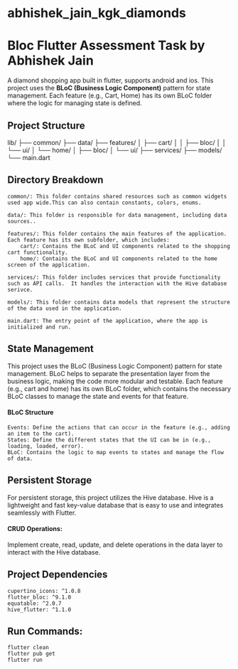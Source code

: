 # abhishek_jain_kgk_diamonds

# Bloc Flutter Assessment Task by Abhishek Jain

A diamond shopping app built in flutter, supports android and ios. This project uses the **BLoC (Business Logic Component)** pattern for state management. Each feature (e.g., Cart, Home) has its own BLoC folder where the logic for managing state is defined.

## Project Structure
lib/
├── common/
├── data/
├── features/
│   ├── cart/
│   │   ├── bloc/
│   │   └── ui/
│   └── home/
│       ├── bloc/
│       └── ui/
├── services/
├── models/
└── main.dart

## Directory Breakdown

    common/: This folder contains shared resources such as common widgets used app wide.This can also contain constants, colors, enums.

    data/: This folder is responsible for data management, including data sources..

    features/: This folder contains the main features of the application. Each feature has its own subfolder, which includes:
        cart/: Contains the BLoC and UI components related to the shopping cart functionality.
        home/: Contains the BLoC and UI components related to the home screen of the application.

    services/: This folder includes services that provide functionality such as API calls.  It handles the interaction with the Hive database serivce.

    models/: This folder contains data models that represent the structure of the data used in the application.

    main.dart: The entry point of the application, where the app is initialized and run.

## State Management
This project uses the BLoC (Business Logic Component) pattern for state management. BLoC helps to separate the presentation layer from the business logic, making the code more modular and testable. Each feature (e.g., cart and home) has its own BLoC folder, which contains the necessary BLoC classes to manage the state and events for that feature.

#### BLoC Structure

    Events: Define the actions that can occur in the feature (e.g., adding an item to the cart).
    States: Define the different states that the UI can be in (e.g., loading, loaded, error).
    BLoC: Contains the logic to map events to states and manage the flow of data.

## Persistent Storage

For persistent storage, this project utilizes the Hive database. Hive is a lightweight and fast key-value database that is easy to use and integrates seamlessly with Flutter.

#### CRUD Operations: 

Implement create, read, update, and delete operations in the data layer to interact with the Hive database.

## Project Dependencies
    cupertino_icons: ^1.0.8
    flutter_bloc: ^9.1.0
    equatable: ^2.0.7
    hive_flutter: ^1.1.0

## Run Commands:
    flutter clean
    flutter pub get
    flutter run
